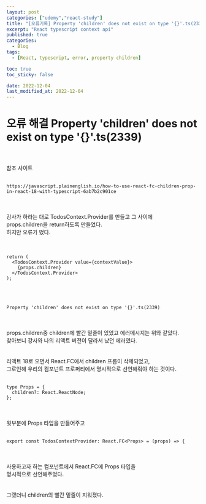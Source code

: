 ```yaml
---
layout: post
categories: ["udemy","react-study"]
title: "[오류기록] Property 'children' does not exist on type '{}'.ts(2339)"
excerpt: "React typescript context api"
published: true
categories:
  - Blog
tags:
  - [React, typescript, error, property children]

toc: true
toc_sticky: false

date: 2022-12-04
last_modified_at: 2022-12-04
---
```


# 오류 해결 Property 'children' does not exist on type '{}'.ts(2339)

<br><br>
참조 사이트
<br><br>

```
https://javascript.plainenglish.io/how-to-use-react-fc-children-prop-in-react-18-with-typescript-6ab7b2c901ce
```

<br><br>
강사가 하라는 대로 TodosContext.Provider를 만들고 그 사이에  
props.children을 return하도록 만들었다.  
하지만 오류가 떴다.  
<br><br>

```tsx
return (
  <TodosContext.Provider value={contextValue}>
    {props.children}
  </TodosContext.Provider>
);
```

<br><br>

```
Property 'children' does not exist on type '{}'.ts(2339)
```

<br><br>
props.children중 children에 빨간 밑줄이 있었고 에러메시지는 위와 같았다.  
찾아보니 강사와 나의 리액트 버전이 달라서 났던 에러였다.  
<br><br>
리액트 18로 오면서 React.FC에서 children 프롭이 삭제되었고,  
그로인해 우리의 컴포넌트 프로퍼티에서 명시적으로 선언해줘야 하는 것이다.
<br><br>

```tsx
type Props = {
  children?: React.ReactNode;
};
```

<br><br>
윗부분에 Props 타입을 만들어주고
<br><br>

```tsx
export const TodosContextProvider: React.FC<Props> = (props) => {

```

<br><br>
사용하고자 하는 컴포넌트에서 React.FC에 Props 타입을  
명시적으로 선언해주었다.  
<br><br>
그랬더니 children의 빨간 밑줄이 지워졌다.  
<br><br>
